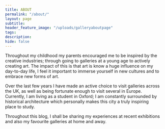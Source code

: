 ```yaml
---
title: ABOUT
permalink: "/about/"
layout: page
subtitle:
header_feature_image: "/uploads/galleryaboutpage"
tags:
description:
hide: false
---
```


Throughout my childhood my parents encouraged me to be inspired by the creative industries; through going to galleries at a young age to actively creating art. The impact of this is that art is know a huge influence on my day-to-day life, I feel it important to immerse yourself in new cultures and to embrace new forms of art.

Over the last few years I have made an active choice to visit galleries across the UK, as well as being fortunate enough to visit several in Europe. Currently, I am living as a student in Oxford; I am constantly surrounded by historical architecture which personally makes this city a truly inspiring place to study.


Throughout this blog, I shall be sharing my experiences at recent exhibitions and also my favourite galleries at home and away.
